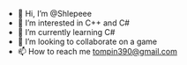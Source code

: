 - 👋 Hi, I’m @Shlepeee
- 👀 I’m interested in C++ and C#
- 🌱 I’m currently learning C#
- 💞️ I’m looking to collaborate on a game
- 📫 How to reach me tompin390@gmail.com

<!---
tomnook420/tomnook420 is a ✨ special ✨ repository because its `README.md` (this file) appears on your GitHub profile.
You can click the Preview link to take a look at your changes.
--->
